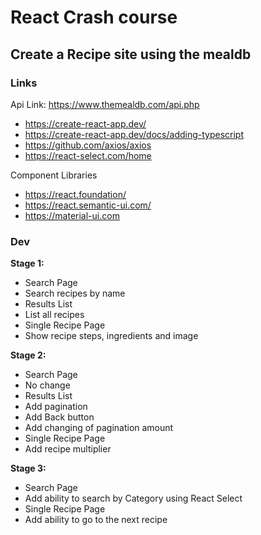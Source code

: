 # React Crash course 

## Create a Recipe site using the mealdb

### Links
Api Link: https://www.themealdb.com/api.php
* https://create-react-app.dev/
* https://create-react-app.dev/docs/adding-typescript
* https://github.com/axios/axios
* https://react-select.com/home 

Component Libraries 
* https://react.foundation/
* https://react.semantic-ui.com/
* https://material-ui.com

### Dev 
**Stage 1:**
- Search Page
- Search recipes by name
- Results List
- List all recipes
- Single Recipe Page
- Show recipe steps, ingredients and image

**Stage 2:**
- Search Page
- No change
- Results List
- Add pagination
- Add Back button
- Add changing of pagination amount
- Single Recipe Page
- Add recipe multiplier 

**Stage 3:**
- Search Page
- Add ability to search by Category using React Select 
- Single Recipe Page
- Add ability to go to the next recipe 
